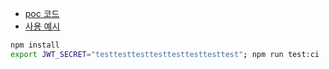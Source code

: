 - [poc 코드](/blob/main/itdoc)
- [사용 예시](/blob/main/tests/integration-test/api/aa.test.js)

```bash
npm install
export JWT_SECRET="testtesttesttesttesttesttesttest"; npm run test:ci
```
